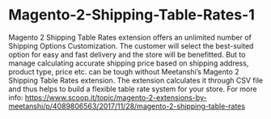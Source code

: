 # Magento-2-Shipping-Table-Rates-1
Magento 2 Shipping Table Rates extension offers an unlimited number of Shipping Options Customization. The customer will select the best-suited option for easy and fast delivery and the store will be benefitted. But to manage calculating accurate shipping price based on shipping address, product type, price etc. can be tough without Meetanshi’s Magento 2 Shipping Table Rates extension. The extension calculates it through CSV file and thus helps to build a flexible table rate system for your store. For more info: https://www.scoop.it/topic/magento-2-extensions-by-meetanshi/p/4089806563/2017/11/28/magento-2-shipping-table-rates 
